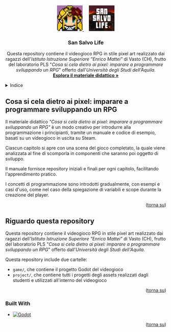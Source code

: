 <a id="readme-top"></a>

<!-- PROJECT LOGO -->
<br />
<div align="center">
  <div>
    <a href="https://github.com/CarlinoCalogero/cosa-si-cela-dietro-ai-pixel">
      <img src="readme/logo.jpg" alt="Logo" width="80" height="80">
    </a>
    &nbsp;
    &nbsp;
    <a href="https://github.com/rpg-course-godot-students-games/san-salvo-life">
      <img src="readme/icon.png" alt="Logo" width="80" height="80">
    </a>
  </div>

<h3 align="center">San Salvo Life</h3>

  <p align="center">
    Questa repository contiene il videogioco RPG in stile pixel art realizzato dai ragazzi dell'<em>Istituto Istruzione Superiore "Enrico Mattei"</em> di Vasto (CH), frutto del laboratorio PLS "<em>Cosa si cela dietro ai pixel: imparare a programmare sviluppando un RPG</em>" offerto dall'<em>Università degli Studi dell'Aquila</em>.
    <br />
    <a href="https://github.com/CarlinoCalogero/cosa-si-cela-dietro-ai-pixel"><strong>Esplora il materiale didattico »</strong></a>
  </p>
</div>

<!-- TABLE OF CONTENTS -->
<details>
  <summary>Indice</summary>
  <ol>
    <li>
      <a href="#cosa-si-cela-dietro-ai-pixel-imparare-a-programmare-sviluppando-un-rpg">Cosa si cela dietro ai pixel: imparare a programmare sviluppando un RPG</a>
    </li>
    <li>
      <a href="#riguardo-questa-repository">Riguardo questa repository</a>
      <ul>
        <li><a href="#built-with">Built With</a></li>
      </ul>
    </li>
  </ol>
</details>



<!-- ABOUT THE PROJECT -->
## Cosa si cela dietro ai pixel: imparare a programmare sviluppando un RPG
Il materiale didattico *"Cosa si cela dietro ai pixel: imparare a programmare sviluppando un RPG"* è un modo creativo per introdurre alla programmazione i principianti, tramite un manuale e codice di esempio, basati su un videogioco in uscita su Steam.

Ciascun capitolo si apre con una scena del gioco completato, la quale viene analizzata al fine di scomporla in componenti che saranno poi oggetto di sviluppo.

Il manuale fornisce repository iniziali e finali per ogni capitolo, facilitando l'apprendimento pratico. 

I concetti di programmazione sono introdotti gradualmente, con esempi e casi d'uso, come nel caso della spiegazione di variabili e scope durante la creazione del player.

<p align="right">(<a href="#readme-top">torna su</a>)</p>

## Riguardo questa repository
Questa repository contiene il videogioco RPG in stile pixel art realizzato dai ragazzi dell'<em>Istituto Istruzione Superiore "Enrico Mattei"</em> di Vasto (CH), frutto del laboratorio PLS "<em>Cosa si cela dietro ai pixel: imparare a programmare sviluppando un RPG</em>" offerto dall'<em>Università degli Studi dell'Aquila</em>.

Questa repository include due cartelle:
* `game/`, che contiene il progetto Godot del videogioco
* `project/`, che contiene tutti i progetti degli assets realizzati dagli studenti e utilizzati all'interno del videogioco

<p align="right">(<a href="#readme-top">torna su</a>)</p>

### Built With
* [![Godot][Godot]][Godot-url]

<p align="right">(<a href="#readme-top">torna su</a>)</p>

<!-- MARKDOWN LINKS & IMAGES -->
<!-- https://www.markdownguide.org/basic-syntax/#reference-style-links -->
[Godot]: https://img.shields.io/badge/Godot%20Engine%204.1.3-20232A?style=for-the-badge&logo=godotengine
[Godot-url]: https://godotengine.org/

